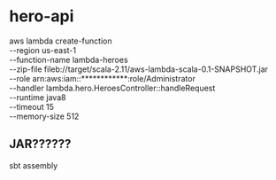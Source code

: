 # hero-api

aws lambda create-function \
 --region us-east-1 \
 --function-name lambda-heroes \
 --zip-file fileb://target/scala-2.11/aws-lambda-scala-0.1-SNAPSHOT.jar \
 --role arn:aws:iam::************:role/Administrator \
 --handler lambda.hero.HeroesController::handleRequest \
 --runtime java8 \
 --timeout 15 \
 --memory-size 512

## JAR??????
sbt assembly